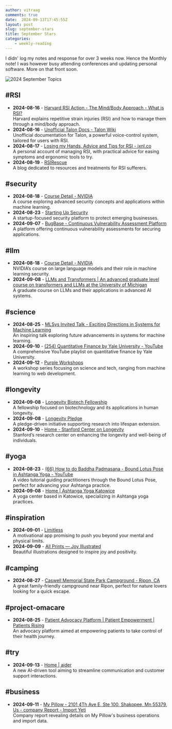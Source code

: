 ```yaml
---
author: vitraag
comments: true
date:  2024-09-13T17:45:55Z
layout: post
slug: september-stars 
title: September Stars
categories: 
    - weekly-reading
---
```

I didn' log my notes and response for over 3 weeks now. Hence the Monthly note! I was however busy attending conferences and updating personal software. More on that front soon.

![2024 September Topics](https://images.unsplash.com/photo-1517964101322-a4cfaaf56e5b?q=80&w=2940&auto=format&fit=crop&ixlib=rb-4.0.3&ixid=M3wxMjA3fDB8MHxwaG90by1wYWdlfHx8fGVufDB8fHx8fA%3D%3D)

## #RSI
- **2024-08-16** - [Harvard RSI Action - The Mind/Body Approach - What is RSI?](http://www.rsi.deas.harvard.edu/mb_what_is.html)  
  Harvard explains repetitive strain injuries (RSI) and how to manage them through a mind/body approach.
- **2024-08-16** - [Unofficial Talon Docs - Talon Wiki](https://old.talon.wiki/unofficial_talon_docs/)  
  Unofficial documentation for Talon, a powerful voice-control system, tailored for users with RSI. 
- **2024-08-17** - [Losing my Hands, Advice and Tips for RSI - jxnl.co](https://jxnl.co/writing/2024/05/27/products-and-tips-for-rsi/)  
  A personal account of managing RSI, with practical advice for easing symptoms and ergonomic tools to try.  
- **2024-08-19** - [RSIRescue](http://rsirescue.blogspot.com/)  
  A blog dedicated to resources and treatments for RSI sufferers.

## #security
- **2024-08-18** - [Course Detail - NVIDIA](https://learn.nvidia.com/courses/course-detail?course_id=course-v1:DLI+S-DS-03+V1)  
  A course exploring advanced security concepts and applications within machine learning.
- **2024-08-23** - [Starting Up Security](https://scrty.io/)  
  A startup-focused security platform to protect emerging businesses.
- **2024-09-07** - [BugBase - Continuous Vulnerability Assessment Platform](https://bugbase.ai/)  
  A platform offering continuous vulnerability assessments for securing applications.

## #llm
- **2024-08-18** - [Course Detail - NVIDIA](https://learn.nvidia.com/courses/course-detail?course_id=course-v1:DLI+S-DS-03+V1)  
  NVIDIA’s course on large language models and their role in machine learning security.
- **2024-09-08** - [LLMs and Transformers | An advanced graduate level course on transformers and LLMs at the University of Michigan](http://www.ambujtewari.com/LLM-fall2024/)  
  A graduate course on LLMs and their applications in advanced AI systems.

## #science
- **2024-08-25** - [MLSys Invited Talk - Exciting Directions in Systems for Machine Learning](https://mlsys.org/virtual/2024/invited-talk/2592)  
  An inspiring talk exploring future advancements in systems for machine learning.
- **2024-09-10** - [(254) Quantitative Finance by Yale University - YouTube](https://www.youtube.com/playlist?list=PL3F00F1C2D402D45C)  
  A comprehensive YouTube playlist on quantitative finance by Yale University.
- **2024-09-12** - [Purple Workshops](https://www.purpleworkshops.com/workshops#react)  
  A workshop series focusing on science and tech, ranging from machine learning to web development.

## #longevity
- **2024-09-08** - [Longevity Biotech Fellowship](https://www.longbiofellowship.org/)  
  A fellowship focused on biotechnology and its applications in human longevity.
- **2024-09-08** - [Longevity Pledge](https://longevitypledge.org/)  
  A pledge-driven initiative supporting research into lifespan extension.
- **2024-09-10** - [Home - Stanford Center on Longevity](https://longevity.stanford.edu/)  
  Stanford’s research center on enhancing the longevity and well-being of individuals.

## #yoga
- **2024-08-23** - [(66) How to do Baddha Padmasana - Bound Lotus Pose in Ashtanga Yoga - YouTube](https://www.youtube.com/watch?v=0a1QAkV8yRQ)  
  A video tutorial guiding practitioners through the Bound Lotus Pose, perfect for advancing your Ashtanga practice.
- **2024-09-08** - [Home | Ashtanga Yoga Katowice](https://www.ashtangayogakatowice.com/?fbclid=IwZXh0bgNhZW0CMTEAAR1HvSM44_ahWKwmEGFp9OSHE3wtucs01-SQ5BtNAsLNdZ9S0fZiTgYyC8U_aem_9uCwbbbhoj2ZTfEkijBCEg)  
  A yoga center based in Katowice, specializing in Ashtanga yoga practices.

## #inspiration
- **2024-09-01** - [Limitless](https://app.limitless.ai/pendant)  
  A motivational app promising to push you beyond your mental and physical limits.
- **2024-09-09** - [All Prints — Joy Illustrated](https://www.aiprophet.art/all-prints)  
  Beautiful illustrations designed to inspire joy and positivity.

## #camping
- **2024-08-27** - [Caswell Memorial State Park Campground - Ripon, CA](https://thedyrt.com/camping/california/caswell-memorial-state-park)  
  A great family-friendly campground near Ripon, perfect for nature lovers looking for a quick escape.

## #project-omacare
- **2024-08-25** - [Patient Advocacy Platform | Patient Empowerment | Patients Rising](https://www.patientsrising.org/)  
  An advocacy platform aimed at empowering patients to take control of their health journey.

## #try
- **2024-09-13** - [Home | aider](https://aider.chat/)  
  A new AI-driven tool aiming to streamline communication and customer support interactions.

## #business
- **2024-09-11** - [My Pillow - 2101 4Th Ave E, Ste 100, Shakopee, Mn 55379, Us - company Report - Import Yeti](https://www.importyeti.com/company/my-pillow)  
  Company report revealing details on My Pillow's business operations and import data.

